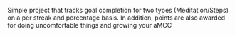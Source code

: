 Simple project that tracks goal completion for two types (Meditation/Steps) on a per streak and percentage basis. In addition, points are also awarded for doing uncomfortable things and growing your aMCC
